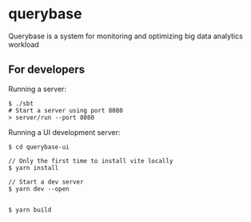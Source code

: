 # querybase

Querybase is a system for monitoring and optimizing big data analytics workload


## For developers


Running a server:
```
$ ./sbt
# Start a server using port 8080
> server/run --port 8080
```

Running a UI development server:
```
$ cd querybase-ui

// Only the first time to install vite locally
$ yarn install 

// Start a dev server
$ yarn dev --open  

```


```agsl

$ yarn build
```

